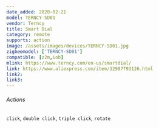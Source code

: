 ```yaml
---
date_added: 2020-02-21
model: TERNCY-SD01
vendor: Terncy
title: Smart Dial
category: remote
supports: action
image: /assets/images/devices/TERNCY-SD01.jpg
zigbeemodel: ['TERNCY-SD01']
compatible: [z2m,iob]
mlink: https://www.terncy.com/en-us/smartdial/
link: https://www.aliexpress.com/item/32987793126.html
link2: 
link3: 
---
```

###### Actions
`click`, `double click`, `triple click`, `rotate`